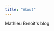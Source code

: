 ```yaml
---
title: "About"
---
```


Mathieu Benoit's blog

<a href="https://github.com/mathieu-benoit" target="_blank"><i class="fab fa-github"></i></a>
&nbsp; &nbsp;
<a href="https://www.linkedin.com/in/mathieubenoitqc" target="_blank"><i class="fab fa-linkedin"></i></a>